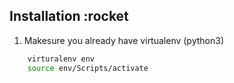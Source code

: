 ## Installation :rocket
1. Makesure you already have virtualenv (python3)
```bash
    virturalenv env
    source env/Scripts/activate
```